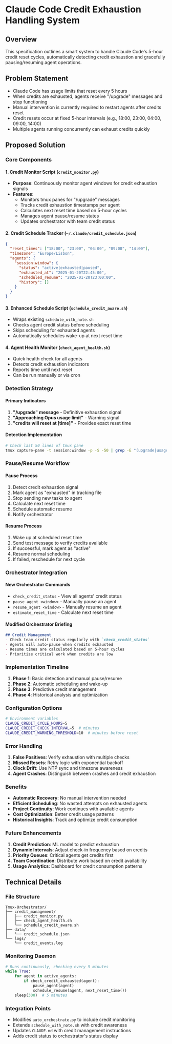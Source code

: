 # Claude Code Credit Exhaustion Handling System

## Overview

This specification outlines a smart system to handle Claude Code's 5-hour credit reset cycles, automatically detecting credit exhaustion and gracefully pausing/resuming agent operations.

## Problem Statement

- Claude Code has usage limits that reset every 5 hours
- When credits are exhausted, agents receive "/upgrade" messages and stop functioning
- Manual intervention is currently required to restart agents after credits reset
- Credit resets occur at fixed 5-hour intervals (e.g., 18:00, 23:00, 04:00, 09:00, 14:00)
- Multiple agents running concurrently can exhaust credits quickly

## Proposed Solution

### Core Components

#### 1. Credit Monitor Script (`credit_monitor.py`)
- **Purpose**: Continuously monitor agent windows for credit exhaustion signals
- **Features**:
  - Monitors tmux panes for "/upgrade" messages
  - Tracks credit exhaustion timestamps per agent
  - Calculates next reset time based on 5-hour cycles
  - Manages agent pause/resume states
  - Updates orchestrator with team credit status

#### 2. Credit Schedule Tracker (`~/.claude/credit_schedule.json`)
```json
{
  "reset_times": ["18:00", "23:00", "04:00", "09:00", "14:00"],
  "timezone": "Europe/Lisbon",
  "agents": {
    "session:window": {
      "status": "active|exhausted|paused",
      "exhausted_at": "2025-01-20T22:45:00",
      "scheduled_resume": "2025-01-20T23:00:00",
      "history": []
    }
  }
}
```

#### 3. Enhanced Schedule Script (`schedule_credit_aware.sh`)
- Wraps existing `schedule_with_note.sh`
- Checks agent credit status before scheduling
- Skips scheduling for exhausted agents
- Automatically schedules wake-up at next reset time

#### 4. Agent Health Monitor (`check_agent_health.sh`)
- Quick health check for all agents
- Detects credit exhaustion indicators
- Reports time until next reset
- Can be run manually or via cron

### Detection Strategy

#### Primary Indicators
1. **"/upgrade" message** - Definitive exhaustion signal
2. **"Approaching Opus usage limit"** - Warning signal
3. **"credits will reset at [time]"** - Provides exact reset time

#### Detection Implementation
```bash
# Check last 50 lines of tmux pane
tmux capture-pane -t session:window -p -S -50 | grep -E "(upgrade|usage limit|credits will reset)"
```

### Pause/Resume Workflow

#### Pause Process
1. Detect credit exhaustion signal
2. Mark agent as "exhausted" in tracking file
3. Stop sending new tasks to agent
4. Calculate next reset time
5. Schedule automatic resume
6. Notify orchestrator

#### Resume Process
1. Wake up at scheduled reset time
2. Send test message to verify credits available
3. If successful, mark agent as "active"
4. Resume normal scheduling
5. If failed, reschedule for next cycle

### Orchestrator Integration

#### New Orchestrator Commands
- `check_credit_status` - View all agents' credit status
- `pause_agent <window>` - Manually pause an agent
- `resume_agent <window>` - Manually resume an agent
- `estimate_reset_time` - Calculate next reset time

#### Modified Orchestrator Briefing
```markdown
## Credit Management
- Check team credit status regularly with `check_credit_status`
- Agents will auto-pause when credits exhausted
- Resume times are calculated based on 5-hour cycles
- Prioritize critical work when credits are low
```

### Implementation Timeline

1. **Phase 1**: Basic detection and manual pause/resume
2. **Phase 2**: Automatic scheduling and wake-up
3. **Phase 3**: Predictive credit management
4. **Phase 4**: Historical analysis and optimization

### Configuration Options

```bash
# Environment variables
CLAUDE_CREDIT_CYCLE_HOURS=5
CLAUDE_CREDIT_CHECK_INTERVAL=5  # minutes
CLAUDE_CREDIT_WARNING_THRESHOLD=10  # minutes before reset
```

### Error Handling

1. **False Positives**: Verify exhaustion with multiple checks
2. **Missed Resets**: Retry logic with exponential backoff
3. **Clock Drift**: Use NTP sync and timezone awareness
4. **Agent Crashes**: Distinguish between crashes and credit exhaustion

### Benefits

- **Automatic Recovery**: No manual intervention needed
- **Efficient Scheduling**: No wasted attempts on exhausted agents
- **Project Continuity**: Work continues with available agents
- **Cost Optimization**: Better credit usage patterns
- **Historical Insights**: Track and optimize credit consumption

### Future Enhancements

1. **Credit Prediction**: ML model to predict exhaustion
2. **Dynamic Intervals**: Adjust check-in frequency based on credits
3. **Priority Queues**: Critical agents get credits first
4. **Team Coordination**: Distribute work based on credit availability
5. **Usage Analytics**: Dashboard for credit consumption patterns

## Technical Details

### File Structure
```
Tmux-Orchestrator/
├── credit_management/
│   ├── credit_monitor.py
│   ├── check_agent_health.sh
│   └── schedule_credit_aware.sh
├── data/
│   └── credit_schedule.json
└── logs/
    └── credit_events.log
```

### Monitoring Daemon
```python
# Runs continuously, checking every 5 minutes
while True:
    for agent in active_agents:
        if check_credit_exhausted(agent):
            pause_agent(agent)
            schedule_resume(agent, next_reset_time())
    sleep(300)  # 5 minutes
```

### Integration Points
- Modifies `auto_orchestrate.py` to include credit monitoring
- Extends `schedule_with_note.sh` with credit awareness
- Updates `CLAUDE.md` with credit management instructions
- Adds credit status to orchestrator's status display